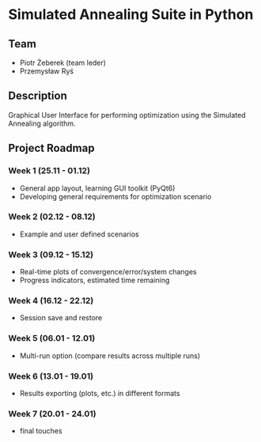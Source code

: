 # Simulated Annealing Suite in Python

## Team
- Piotr Żeberek (team leder)
- Przemysław Ryś

## Description
Graphical User Interface for performing optimization using the Simulated Annealing algorithm.

## Project Roadmap
### Week 1 (25.11 - 01.12)
- General app layout, learning GUI toolkit (PyQt6)
- Developing general requirements for optimization scenario
### Week 2 (02.12 - 08.12)
- Example and user defined scenarios
### Week 3 (09.12 - 15.12)
- Real-time plots of convergence/error/system changes
- Progress indicators, estimated time remaining
### Week 4 (16.12 - 22.12)
- Session save and restore 
### Week 5 (06.01 - 12.01)
- Multi-run option (compare results across multiple runs)
### Week 6 (13.01 - 19.01)
- Results exporting (plots, etc.) in different formats
### Week 7 (20.01 - 24.01)
- final touches